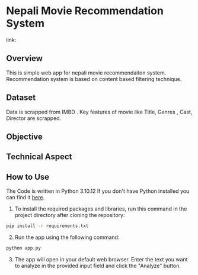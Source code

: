 # Nepali Movie Recommendation System

link:

## Overview
This is simple web app for nepali movie recommendaiton system. Recommendation system is based on content based filtering technique. 


## Dataset
Data is scrapped from IMBD . Key features of movie like Title, Genres , Cast, Director are scrapped. 

## Objective

## Technical Aspect

## How to Use
The Code is written in Python  3.10.12  If you don't have Python installed you can find it [here](https://www.python.org/downloads/).
1. To install the required packages and libraries, run this command in the project directory after cloning the repository:
  ```bash
pip install -r requirements.txt
  ```
2. Run the app using the following command:
 ```bash
 python app.py
   ```
3. The app will open in your default web browser. Enter the text you want to analyze in the provided input field and click the "Analyze" button.



